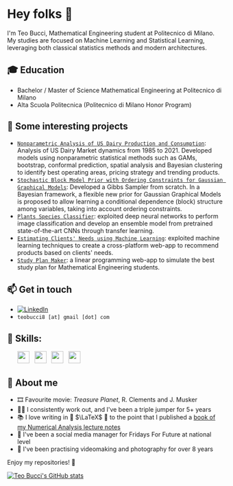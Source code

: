 # Hey folks 👋

I'm Teo Bucci, Mathematical Engineering student at Politecnico di Milano.
My studies are focused on Machine Learning and Statistical Learning, leveraging both classical statistics methods and modern architectures.

## 🎓 **Education**

 - Bachelor / Master of Science Mathematical Engineering at Politecnico di Milano
 - Alta Scuola Politecnica (Politecnico di Milano Honor Program)

## 📌 **Some interesting projects**

- [`Nonparametric Analysis of US Dairy Production and Consumption`](https://github.com/SmearyTundra/nonparametric-analysis-US-dairy-production-consumption): Analysis of US Dairy Market dynamics from 1985 to 2021. Developed models using nonparametric statistical methods such as GAMs, bootstrap, conformal prediction, spatial analysis and Bayesian clustering to identify best operating areas, pricing strategy and trending products.
- [`Stochastic Block Model Prior with Ordering Constraints for Gaussian Graphical Models`](https://github.com/teobucci/bayesian-statistics-project): Developed a Gibbs Sampler from scratch. In a Bayesian framework, a flexible new prior for Gaussian Graphical Models is proposed to allow learning a conditional dependence (block) structure among variables, taking into account ordering constraints.
- [`Plants Species Classifier`](https://github.com/teobucci/CNN-Plants-Classifier): exploited deep neural networks to perform image classification and develop an ensemble model from pretrained state-of-the-art CNNs through transfer learning.
- [`Estimating Clients' Needs using Machine Learning`](https://github.com/teobucci/Estimating-Clients-Needs-using-Machine-Learning): exploited machine learning techniques to create a cross-platform web-app to recommend products based on clients' needs.
- [`Study Plan Maker`](https://github.com/teobucci/compilatore-piano-di-studi): a linear programming web-app to simulate the best study plan for Mathematical Engineering students.

## 📫 **Get in touch**

- [![LinkedIn](https://img.shields.io/badge/-LinkedIn-blue?style=flat&logo=Linkedin&logoColor=white)](https://www.linkedin.com/in/teobucci/)
- `teobucci8 [at] gmail [dot] com`

## 🚀 **Skills:**

<ul>
        <img src='https://cdn.jsdelivr.net/gh/devicons/devicon/icons/python/python-original.svg' height='28'>  &nbsp 
        <img src='https://cdn.jsdelivr.net/gh/devicons/devicon/icons/r/r-original.svg' height='28'> &nbsp
        <img src='https://cdn.jsdelivr.net/gh/devicons/devicon/icons/matlab/matlab-original.svg' height='28'>  &nbsp
        <img src='https://cdn.jsdelivr.net/gh/devicons/devicon/icons/cplusplus/cplusplus-original.svg' height='28'>  &nbsp 
</ul>
 
## 🧠 **About me**

- 🎞️ Favourite movie: _Treasure Planet_, R. Clements and J. Musker
- 🏋🏼 I consistently work out, and I've been a triple jumper for 5+ years
- 📚 I love writing in 📖 $\LaTeX$ 📖 to the point that I published a [book of my Numerical Analysis lecture notes](https://www.fubinitonelli.it/numerica/)
- 🌱 I've been a social media manager for Fridays For Future at national level
- 🎥 I've been practising videomaking and photography for over 8 years

Enjoy my repositories! 🚀

[![Teo Bucci's GitHub stats](https://github-readme-stats.vercel.app/api?username=teobucci&hide=issues&count_private=true&show_icons=true&theme=github_dark_dimmed)](https://github.com/anuraghazra/github-readme-stats)

